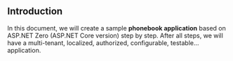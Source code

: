## Introduction

In this document, we will create a sample **phonebook application** based on ASP.NET Zero (ASP.NET Core version) step by step. After all steps, we will have a multi-tenant, localized, authorized, configurable,
testable... application.